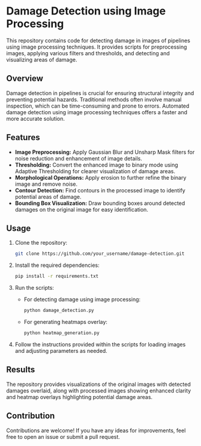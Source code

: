 # Damage Detection using Image Processing

This repository contains code for detecting damage in images of pipelines using image processing techniques. It provides scripts for preprocessing images, applying various filters and thresholds, and detecting and visualizing areas of damage.

## Overview

Damage detection in pipelines is crucial for ensuring structural integrity and preventing potential hazards. Traditional methods often involve manual inspection, which can be time-consuming and prone to errors. Automated damage detection using image processing techniques offers a faster and more accurate solution.

## Features

- **Image Preprocessing:** Apply Gaussian Blur and Unsharp Mask filters for noise reduction and enhancement of image details.
- **Thresholding:** Convert the enhanced image to binary mode using Adaptive Thresholding for clearer visualization of damage areas.
- **Morphological Operations:** Apply erosion to further refine the binary image and remove noise.
- **Contour Detection:** Find contours in the processed image to identify potential areas of damage.
- **Bounding Box Visualization:** Draw bounding boxes around detected damages on the original image for easy identification.

## Usage

1. Clone the repository:

   ```bash
   git clone https://github.com/your_username/damage-detection.git
   ```

2. Install the required dependencies:

   ```bash
   pip install -r requirements.txt
   ```

3. Run the scripts:

   - For detecting damage using image processing:
     ```bash
     python damage_detection.py
     ```

   - For generating heatmaps overlay:
     ```bash
     python heatmap_generation.py
     ```

4. Follow the instructions provided within the scripts for loading images and adjusting parameters as needed.

## Results

The repository provides visualizations of the original images with detected damages overlaid, along with processed images showing enhanced clarity and heatmap overlays highlighting potential damage areas.

## Contribution

Contributions are welcome! If you have any ideas for improvements, feel free to open an issue or submit a pull request.

